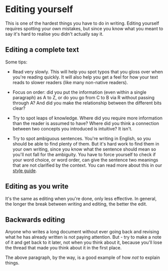 # Editing yourself

This is one of the hardest things you have to do in writing. Editing yourself requires spotting your own mistakes, but since you know what you meant to say it's hard to realise you didn't actually say it. 

## Editing a complete text

Some tips:

* Read very slowly. This will help you spot typos that you gloss over when you're reading quickly. It will also help you get a feel for how your text reads to slower readers (like many non-native readers).

* Focus on order: did you put the information (even within a single paragraph) as A to Z, or do you go from C to B via R without passing through A? And did you make the relationship between the different bits clear?

* Try to spot leaps of knowledge. Where did you require more information than the reader is assumed to have? Where did you think a connection between two concepts you introduced is intuitive? It isn't.

* Try to spot ambiguous sentences. You're writing in English, so you should be able to find plenty of them. But it's hard work to find them in your own writing, since you know what the sentence should mean so you'll not fall for the ambiguity. You have to force yourself to check if your word choice, or word order, can give the sentence two meanings that are not clarified by the context. You can read more about this in our [style guide](style_guide.md).

## Editing as you write

It's the same as editing when you're done, only less effective. In general, the longer the break between writing and editing, the better the edit.

## Backwards editing

Anyone who writes a long document without ever going back and revising what he has already written is not paying attention. But - try to make a note of it and get back to it later, not when you think about it, because you'll lose the thread that made you think about it in the first place. 

The above paragraph, by the way, is a good example of how *not* to explain things.

